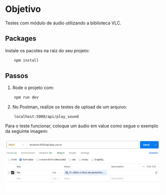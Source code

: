 # Objetivo
Testes com módulo de áudio utilizando a biblioteca VLC.

## Packages
Instale os pacotes na raiz do seu projeto:
``` sh
    npm install
```

## Passos
1. Rode o projeto com:
``` sh
    npm run dev
```

2. No Postman, realize os testes de upload de um arquivo:

```
    localhost:5000/api/play_sound
```

Para o teste funcionar, coloque um áudio em value como segue o exemplo da seguinte imagem:

![alt text](<Screenshot from 2024-07-22 17-38-39.png>)